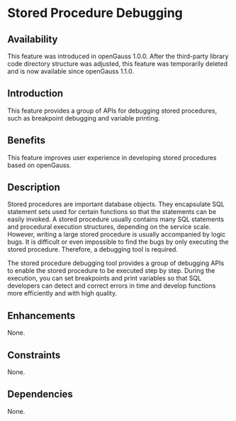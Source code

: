# Stored Procedure Debugging<a name="EN-US_TOPIC_0000001105395258"></a>

## Availability<a name="section1076382216287"></a>

This feature was introduced in openGauss 1.0.0. After the third-party library code directory structure was adjusted, this feature was temporarily deleted and is now available since openGauss 1.1.0.

## Introduction<a name="section732915401281"></a>

This feature provides a group of APIs for debugging stored procedures, such as breakpoint debugging and variable printing.

## Benefits<a name="section103921852122817"></a>

This feature improves user experience in developing stored procedures based on openGauss.

## Description<a name="section811017719290"></a>

Stored procedures are important database objects. They encapsulate SQL statement sets used for certain functions so that the statements can be easily invoked. A stored procedure usually contains many SQL statements and procedural execution structures, depending on the service scale. However, writing a large stored procedure is usually accompanied by logic bugs. It is difficult or even impossible to find the bugs by only executing the stored procedure. Therefore, a debugging tool is required.

The stored procedure debugging tool provides a group of debugging APIs to enable the stored procedure to be executed step by step. During the execution, you can set breakpoints and print variables so that SQL developers can detect and correct errors in time and develop functions more efficiently and with high quality.

## Enhancements<a name="section1359382119297"></a>

None.

## Constraints<a name="section13355203802911"></a>

None.

## Dependencies<a name="section101449415302"></a>

None.

